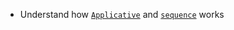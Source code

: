 - Understand how [`Applicative`](https://en.wikibooks.org/wiki/Haskell/Applicative_functors) and [`sequence`](http://derekwyatt.org/2012/01/25/haskell-sequence-over-functions-explained/) works
